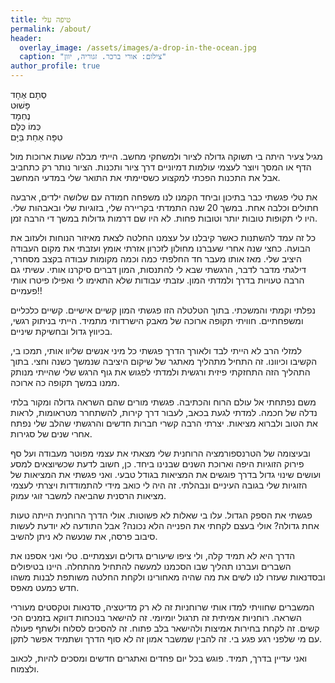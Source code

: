 ```yaml
---
title: טיפה עלי
permalink: /about/
header:
  overlay_image: /assets/images/a-drop-in-the-ocean.jpg
  caption: "צילום: אורי ברכר. זגוריה, יוון"
author_profile: true
---
```


סְתָם אֶחָד  
פָּשׁוּט  
נֶחְמָד  
כְּמוֹ כֻּלָּם  
טִפָּה אַחַת בַּיָּם
<!--more-->

מגיל צעיר היתה בי תשוקה גדולה לציור ולמשחקי מחשב.
הייתי מבלה שעות ארוכות מול הדף או המסך ויוצר לעצמי
עולמות דמיוניים דרך ציור ותכנות. הציור נותר רק כתחביב אבל
את התכנות הפכתי למקצוע כשסיימתי את התואר שלי במדעי המחשב.

את טלי פגשתי כבר בתיכון וביחד הקמנו לנו משפחה חמודה עם
שלושה ילדים, ארבעה חתולים וכלבה אחת.
במשך 20 שנה התמדתי בקריירה שלי, בזוגיות שלי ובאבהות שלי.
היו לי תקופות טובות יותר וטובות פחות. לא היו שם דרמות גדולות
במשך די הרבה זמן.

כל זה עמד להשתנות כאשר קיבלנו על עצמנו החלטה לצאת מאיזור הנוחות ולעזוב את הבועה.
כחצי שנה אחרי שעברנו מחולון לזכרון אזרתי אומץ ועזבתי את מקום העבודה
היציב שלי. מאז אותו מעבר חד החלפתי כמה וכמה מקומות עבודה בקצב מסחרר,
דילגתי מדבר לדבר, הרגשתי שבא לי להתנסות, המון דברים סיקרנו אותי.
עשיתי גם הרבה טעויות בדרך ולמדתי המון. עזבתי עבודות שלא התאימו לי
ואפילו פיטרו אותי פעמיים!!

נפלתי וקמתי והמשכתי. בתוך הטלטלה הזו פגשתי המון קשיים אישיים.
קשיים כלכליים ומשפחתיים. חוויתי תקופה ארוכה של מאבק הישרדותי מתמיד.
הייתי בניתוק רגשי, בכיווץ גדול ובחשיקת שיניים.

למזלי הרב לא הייתי לבד ולאורך הדרך פגשתי כל מיני אנשים שליוו אותי,
תמכו בי, הקשיבו וכיוונו. זה התחיל מתהליך מאתגר של שיקום היציבה שנמשך כשנה וחצי.
בתוך התהליך הזה התחזקתי פיזית ורגשית ולמדתי לפגוש את גוף הרגש שלי
שהייתי מנותק ממנו במשך תקופה כה ארוכה.

משם נפתחתי אל עולם הרוח והכתיבה. פגשתי מורים שהם השראה גדולה
ומקור בלתי נדלה של חכמה. למדתי לגעת בכאב, לעבור דרך קירות,
להשתחרר מטראומות, לראות את הטוב ולברוא מציאות. יצרתי הרבה קשרי חברות חדשים
והרגשתי שהלב שלי נפתח אחרי שנים של סגירות.

ובעיצומה של הטרנספורמציה הרוחנית שלי מצאתי את עצמי מפוטר מעבודה ועל סף פירוק
הזוגיות היפה וארוכת השנים שבנינו ביחד. כן, חשוב לדעת שכשיוצאים למסע
ועושים שינוי גדול בדרך פוגשים את המציאות בגודל טבעי. ואני פגשתי את
המציאות של הזוגיות שלי בגובה העיניים ונבהלתי. זה היה לי כואב מידי להתמודדות ויצרתי לעצמי
מציאות הרסנית שהביאה למשבר זוגי עמוק.
 
פגשתי את הספק הגדול. עלו בי שאלות לא פשוטות.
אולי הדרך הרוחנית הייתה טעות אחת גדולה? אולי בעצם לקחתי את הפנייה הלא נכונה?
אבל התודעה לא יודעת לעשות סיבוב פרסה, את שנעשה לא ניתן להשיב.

הדרך היא לא תמיד קלה, ולי ציפו שיעורים גדולים ועצמתיים. טלי ואני אספנו את השברים
ועברנו תהליך שבו הסכמנו למעשה להתחיל מהתחלה. היינו בטיפולים ובסדנאות שעזרו לנו
לשים את מה שהיה מאחורינו ולקחת החלטה משותפת לבנות משהו חדש כמעט מאפס.

המשברים שחוויתי למדו אותי שרוחניות זה לא רק מדיטציה, סדנאות וטקסטים מעוררי השראה.
רוחניות אמיתית זה תרגול יומיומי. זה להישאר בנוכחות דווקא בזמנים הכי קשים.
זה לקחת בחירות אמיצות ולהישאר בלב פתוח. זה להסכים לסלוח ולשתף פעולה עם
מי שלפני רגע פגע בי. זה להבין שמשבר אמון זה לא סוף הדרך ושתמיד אפשר לתקן.

ואני עדיין בדרך, תמיד. פוגש בכל יום פחדים ואתגרים חדשים
ומסכים להיות, לכאוב ולצמוח.






